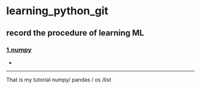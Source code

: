 # learning_python_git

## record the procedure of learning ML


### [1.numpy](https://github.com/mrliangcb/learning_python_git/tree/master/np )

-

---

  That is my tutorial
  numpy/ pandas / os /list

